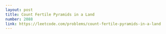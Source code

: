 ```yaml
---
layout: post
title: Count Fertile Pyramids in a Land
number: 2088
link: https://leetcode.com/problems/count-fertile-pyramids-in-a-land
---
```

